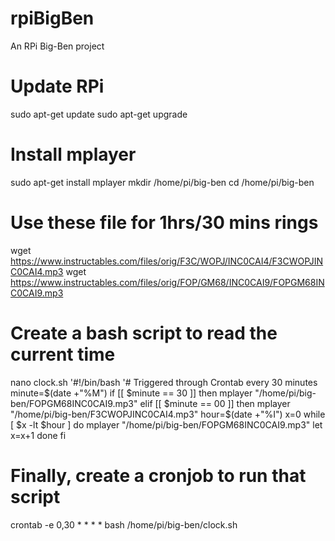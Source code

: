# rpiBigBen
An RPi Big-Ben project


# Update RPi
sudo apt-get update
sudo apt-get upgrade

# Install mplayer
sudo apt-get install mplayer
mkdir /home/pi/big-ben
cd /home/pi/big-ben

# Use these file for 1hrs/30 mins rings
wget https://www.instructables.com/files/orig/F3C/WOPJ/INC0CAI4/F3CWOPJINC0CAI4.mp3
wget https://www.instructables.com/files/orig/FOP/GM68/INC0CAI9/FOPGM68INC0CAI9.mp3

# Create a bash script to read the current time
nano clock.sh
'#!/bin/bash
'# Triggered through Crontab every 30 minutes
minute=$(date +"%M")
if [[ $minute == 30 ]]
then
mplayer "/home/pi/big-ben/FOPGM68INC0CAI9.mp3"
elif [[ $minute == 00 ]]
then
mplayer "/home/pi/big-ben/F3CWOPJINC0CAI4.mp3"
hour=$(date +"%I")
x=0
while [ $x -lt $hour ]
do
mplayer "/home/pi/big-ben/FOPGM68INC0CAI9.mp3"
let x=x+1
done
fi

# Finally, create a cronjob to run that script
crontab -e
0,30 * * * * bash /home/pi/big-ben/clock.sh
